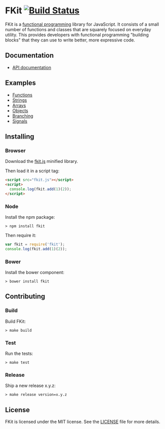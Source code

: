 # FKit [![Build Status](https://travis-ci.org/nullobject/fkit.svg?branch=master)](https://travis-ci.org/nullobject/fkit)

FKit is a [functional
programming](http://en.wikipedia.org/wiki/Functional_programming) library for
JavaScript. It consists of a small number of functions and classes that are
squarely focused on everyday utility. This provides developers with functional
programming "building blocks" that they can use to write better, more
expressive code.

## Documentation

* [API documentation](http://nullobject.github.io/fkit/)

## Examples

* [Functions](http://codepen.io/nullobject/pen/dbAkl?editors=001)
* [Strings](http://codepen.io/nullobject/pen/hnDEe?editors=001)
* [Arrays](http://codepen.io/nullobject/pen/vbcCr?editors=001)
* [Objects](http://codepen.io/nullobject/pen/rKszh?editors=001)
* [Branching](http://codepen.io/nullobject/pen/LdtDK?editors=001)
* [Signals](http://codepen.io/nullobject/pen/zxJlv?editors=001)

## Installing

### Browser

Download the [fkit.js](https://raw.githubusercontent.com/nullobject/fkit/master/dist/fkit.js) minified library.

Then load it in a script tag:

```html
<script src="fkit.js"></script>
<script>
  console.log(fkit.add(1)(2));
</script>
```

### Node

Install the npm package:

```
> npm install fkit
```

Then require it:

```js
var fkit = require('fkit');
console.log(fkit.add(1)(2));
```

### Bower

Install the bower component:

```
> bower install fkit
```
## Contributing

### Build

Build FKit:

```
> make build
```

### Test

Run the tests:

```
> make test
```

### Release

Ship a new release x.y.z:

```
> make release version=x.y.z
```

## License

FKit is licensed under the MIT license. See the [LICENSE](https://github.com/nullobject/fkit/blob/master/LICENSE.md) file for more details.
